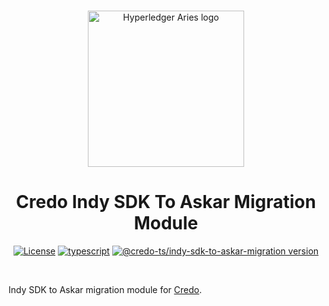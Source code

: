 <p align="center">
  <br />
  <img
    alt="Hyperledger Aries logo"
    src="https://raw.githubusercontent.com/openwallet-foundation/credo-ts/aa31131825e3331dc93694bc58414d955dcb1129/images/aries-logo.png"
    height="250px"
  />
</p>
<h1 align="center"><b>Credo Indy SDK To Askar Migration Module</b></h1>
<p align="center">
  <a
    href="https://raw.githubusercontent.com/openwallet-foundation/credo-ts/main/LICENSE"
    ><img
      alt="License"
      src="https://img.shields.io/badge/License-Apache%202.0-blue.svg"
  /></a>
  <a href="https://www.typescriptlang.org/"
    ><img
      alt="typescript"
      src="https://img.shields.io/badge/%3C%2F%3E-TypeScript-%230074c1.svg"
  /></a>
    <a href="https://www.npmjs.com/package/@credo-ts/indy-sdk-to-askar-migration"
    ><img
      alt="@credo-ts/indy-sdk-to-askar-migration version"
      src="https://img.shields.io/npm/v/@credo-ts/indy-sdk-to-askar-migration"
  /></a>

</p>
<br />

Indy SDK to Askar migration module for [Credo](https://github.com/openwallet-foundation/credo-ts.git).
